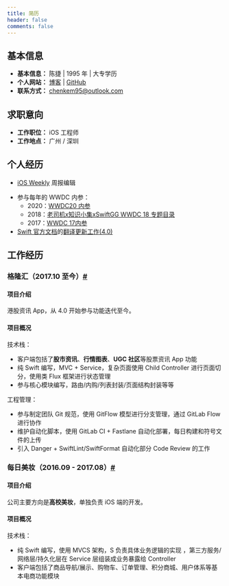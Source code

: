 ```yaml
---
title: 简历
header: false
comments: false
---
```


## 基本信息

- **基本信息：** 陈捷 | 1995 年 | 大专学历 
- **个人网站：** [博客](https://kemchenj.github.io) | [GitHub](https://github.com/kemchenj)
- **联系方式：** [chenkem95@outlook.com](mailto:chenkem95@outlook.com)

## 求职意向

* **工作职位：** iOS 工程师
* **工作地点：** 广州 / 深圳

## 个人经历

* [iOS Weekly](https://github.com/SwiftOldDriver/iOS-Weekly) 周报编辑
- 参与每年的 WWDC 内参：
    - 2020：[WWDC20 内参](https://xiaozhuanlan.com/wwdc20)
    - 2018：[老司机x知识小集xSwiftGG WWDC 18 专题目录](https://juejin.im/post/5b1d284df265da6e572b3d87)
    - 2017：[WWDC 17内参](https://xiaozhuanlan.com/wwdc17)
- [Swift 官方文档](https://swift.org/documentation/)的[翻译更新工作(4.0)](https://github.com/SwiftGGTeam/the-swift-programming-language-in-chinese)

## 工作经历

### 格隆汇（2017.10 至今）[#](https://itunes.apple.com/hk/app/格隆汇-港股财经资讯/id923859358?mt=8)

#### 项目介绍

港股资讯 App，从 4.0 开始参与功能迭代至今。

#### 项目概况

技术栈：

* 客户端包括了**股市资讯**、**行情图表**、**UGC 社区**等股票资讯 App 功能
* 纯 Swift 编写，MVC + Service，复杂页面使用 Child Controller 进行页面切分，使用类 Flux 框架进行状态管理
* 参与核心模块编写，路由/内购/列表封装/页面结构封装等等

工程管理：

* 参与制定团队 Git 规范，使用 GitFlow 模型进行分支管理，通过 GitLab Flow 进行协作
* 维护自动化脚本，使用 GitLab CI + Fastlane 自动化部署，每日构建和符号文件的上传
* 引入 Danger + SwiftLint/SwiftFormat 自动化部分 Code Review 的工作

### 每日美妆（2016.09 - 2017.08）[#](https://itunes.apple.com/cn/app/%E6%AF%8F%E6%97%A5%E7%BE%8E%E5%A6%86/id1146429761?l=en&amp;mt=8) 

#### 项目介绍

公司主要方向是**高校美妆**，单独负责 iOS 端的开发。

#### 项目概况

技术栈：

* 纯 Swift 编写，使用 MVCS 架构，S 负责具体业务逻辑的实现 ，第三方服务/网络层/持久化层在 Service 层组装成业务暴露给 Controller
* 客户端包括了商品导航/展示、购物车、订单管理、积分商城、用户体系等基本电商功能模块
